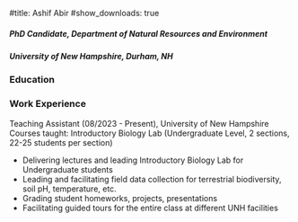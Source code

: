 #title: Ashif Abir
#show_downloads: true
##### PhD Candidate, Department of Natural Resources and Environment
##### University of New Hampshire, Durham, NH

### Education

### Work Experience
Teaching Assistant (08/2023 - Present), University of New Hampshire
Courses taught: Introductory Biology Lab (Undergraduate Level, 2 sections, 22-25 students per section)
- Delivering lectures and leading Introductory Biology Lab for Undergraduate students
- Leading and facilitating field data collection for terrestrial biodiversity, soil pH, temperature, etc. 
- Grading student homeworks, projects, presentations
- Facilitating guided tours for the entire class at different UNH facilities

